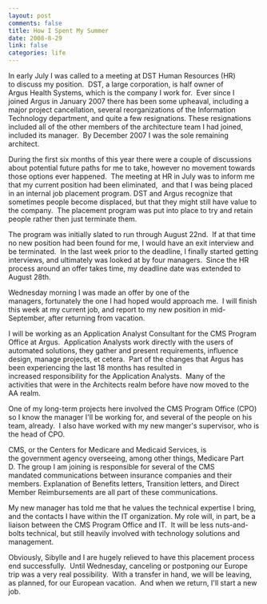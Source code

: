 ```yaml
--- 
layout: post
comments: false
title: How I Spent My Summer
date: 2008-8-29
link: false
categories: life
---
```

In early July I was called to a meeting at DST Human Resources (HR) to discuss my position.  DST, a large corporation, is half owner of Argus Health Systems, which is the company I work for.  Ever since I joined Argus in January 2007 there has been some upheaval, including a major project cancellation, several reorganizations of the Information Technology department, and quite a few resignations. These resignations included all of the other members of the architecture team I had joined, included its manager.  By December 2007 I was the sole remaining architect.

During the first six months of this year there were a couple of discussions about potential future paths for me to take, however no movement towards those options ever happened.  The meeting at HR in July was to inform me that my current position had been eliminated,  and that I was being placed in an internal job placement program. DST and Argus recognize that sometimes people become displaced, but that they might still have value to the company.  The placement program was put into place to try and retain people rather then just terminate them.

The program was initially slated to run through August 22nd.  If at that time no new position had been found for me, I would have an exit interview and be terminated.  In the last week prior to the deadline, I finally started getting interviews, and ultimately was looked at by four managers.  Since the HR process around an offer takes time, my deadline date was extended to August 28th.

Wednesday morning I was made an offer by one of the managers, fortunately the one I had hoped would approach me.  I will finish this week at my current job, and report to my new position in mid-September, after returning from vacation.

I will be working as an Application Analyst Consultant for the CMS Program Office at Argus.  Application Analysts work directly with the users of automated solutions, they gather and present requirements, influence design, manage projects, et cetera.  Part of the changes that Argus has been experiencing the last 18 months has resulted in increased responsibility for the Application Analysts.  Many of the activities that were in the Architects realm before have now moved to the AA realm.

One of my long-term projects here involved the CMS Program Office (CPO) so I know the manager I'll be working for, and several of the people on his team, already.  I also have worked with my new manger's supervisor, who is the head of CPO.

CMS, or the Centers for Medicare and Medicaid Services, is the government agency overseeing, among other things, Medicare Part D. The group I am joining is responsible for several of the CMS mandated communications between insurance companies and their members. Explanation of Benefits letters, Transition letters, and Direct Member Reimbursements are all part of these communications.

My new manager has told me that he values the technical expertise I bring, and the contacts I have within the IT organization. My role will, in part, be a liaison between the CMS Program Office and IT.  It will be less nuts-and-bolts technical, but still heavily involved with technology solutions and management.

Obviously, Sibylle and I are hugely relieved to have this placement process end successfully.  Until Wednesday, canceling or postponing our Europe trip was a very real possibility.  With a transfer in hand, we will be leaving, as planned, for our European vacation.  And when we return, I'll start a new job.
